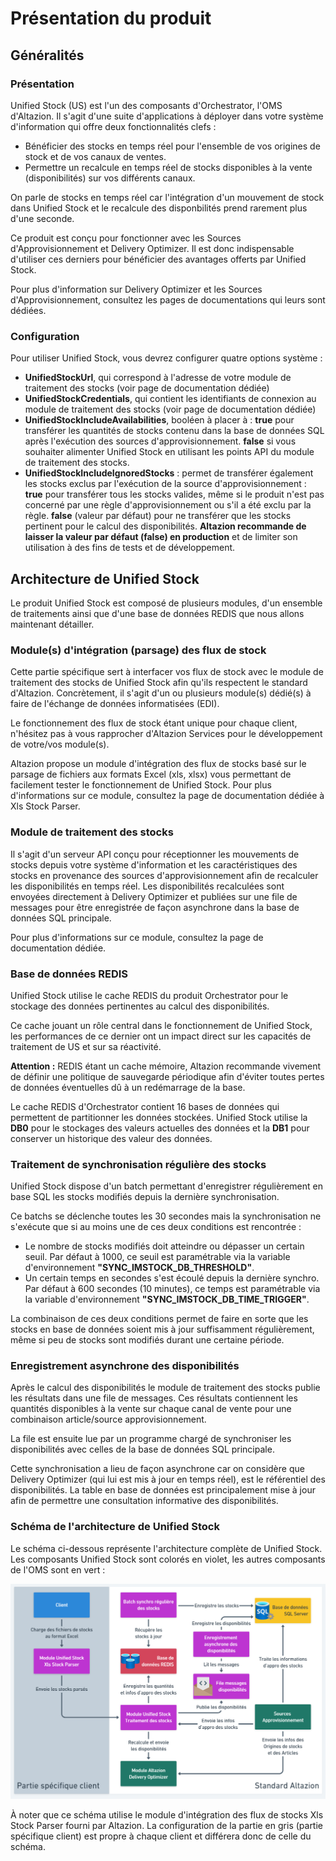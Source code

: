 # Présentation du produit

## Généralités

### Présentation

Unified Stock (US) est l'un des composants d'Orchestrator, l'OMS d'Altazion. Il s'agit d'une suite d'applications à déployer dans votre système d'information qui offre deux fonctionnalités clefs :
- Bénéficier des stocks en temps réel pour l'ensemble de vos origines de stock et de vos canaux de ventes.
- Permettre un recalcule en temps réel de stocks disponibles à la vente (disponibilités) sur vos différents canaux.

On parle de stocks en temps réel car l'intégration d'un mouvement de stock dans Unified Stock et le recalcule des disponbilités prend rarement plus d'une seconde.

Ce produit est conçu pour fonctionner avec les Sources d'Approvisionnement et Delivery Optimizer. Il est donc indispensable d'utiliser ces derniers pour bénéficier des avantages offerts par Unified Stock.

Pour plus d'information sur Delivery Optimizer et les Sources d'Approvisionnement, consultez les pages de documentations qui leurs sont dédiées.

### Configuration

Pour utiliser Unified Stock, vous devrez configurer quatre options système :

- __UnifiedStockUrl__, qui correspond à l'adresse de votre module de traitement des stocks (voir page de documentation dédiée)
- __UnifiedStockCredentials__, qui contient les identifiants de connexion au module de traitement des stocks (voir page de documentation dédiée)
- __UnifiedStockIncludeAvailabilities__, booléen à placer à :
__true__ pour transférer les quantités de stocks contenu dans la base de données SQL après l'exécution des sources d'approvisionnement.
__false__ si vous souhaiter alimenter Unified Stock en utilisant les points API du module de traitement des stocks.
- __UnifiedStockIncludeIgnoredStocks__ : permet de transférer également les stocks exclus par l'exécution de la source d'approvisionnement :
__true__ pour transférer tous les stocks valides, même si le produit n'est pas concerné par une règle d'approvisionnement ou s'il a été exclu par la règle.
__false__ (valeur par défaut) pour ne transférer que les stocks pertinent pour le calcul des disponibilités.
__Altazion recommande de laisser la valeur par défaut (false) en production__ et de limiter son utilisation à des fins de tests et de développement.

## Architecture de Unified Stock

Le produit Unified Stock est composé de plusieurs modules, d'un ensemble de traitements ainsi que d'une base de données REDIS que nous allons maintenant détailler.

### Module(s) d'intégration (parsage) des flux de stock
Cette partie spécifique sert à interfacer vos flux de stock avec le module de traitement des stocks de Unified Stock afin qu'ils respectent le standard d'Altazion. Concrètement, il s'agit d'un ou plusieurs module(s) dédié(s) à faire de l'échange de données informatisées (EDI).

Le fonctionnement des flux de stock étant unique pour chaque client, n'hésitez pas à vous rapprocher d'Altazion Services pour le développement de votre/vos module(s).

Altazion propose un module d'intégration des flux de stocks basé sur le parsage de fichiers aux formats Excel (xls, xlsx) vous permettant de facilement tester le fonctionnement de Unified Stock.
Pour plus d'informations sur ce module, consultez la page de documentation dédiée à Xls Stock Parser.

### Module de traitement des stocks
Il s'agit d'un serveur API conçu pour réceptionner les mouvements de stocks depuis votre système d'information et les caractéristiques des stocks en provenance des sources d'approvisionnement afin de recalculer les disponibilités en temps réel. Les disponibilités recalculées sont envoyées directement à Delivery Optimizer et publiées sur une file de messages pour être enregistrée de façon asynchrone dans la base de données SQL principale. 

Pour plus d'informations sur ce module, consultez la page de documentation dédiée.

### Base de données REDIS

Unified Stock utilise le cache REDIS du produit Orchestrator pour le stockage des données pertinentes au calcul des disponibilités.

Ce cache jouant un rôle central dans le fonctionnement de Unified Stock, les performances de ce dernier ont un impact direct sur les capacités de traitement de US et sur sa réactivité.

__Attention :__ REDIS étant un cache mémoire, Altazion recommande vivement de définir une politique de sauvegarde périodique afin d'éviter toutes pertes de données éventuelles dû à un redémarrage de la base.

Le cache REDIS d'Orchestrator contient 16 bases de données qui permettent de partitionner les données stockées. Unified Stock utilise la __DB0__ pour le stockages des valeurs actuelles des données et la __DB1__ pour conserver un historique des valeur des données.

### Traitement de synchronisation régulière des stocks

Unified Stock dispose d'un batch permettant d'enregistrer régulièrement en base SQL les stocks modifiés depuis la dernière synchronisation.

Ce batchs se déclenche toutes les 30 secondes mais la synchronisation ne s'exécute que si au moins une de ces deux conditions est rencontrée :
- Le nombre de stocks modifiés doit atteindre ou dépasser un certain seuil. Par défaut à 1000, ce seuil est paramétrable via la variable d'environnement __"SYNC_IMSTOCK_DB_THRESHOLD"__.
- Un certain temps en secondes s'est écoulé depuis la dernière synchro. Par défaut à 600 secondes (10 minutes), ce temps est paramétrable via la variable d'environnement __"SYNC_IMSTOCK_DB_TIME_TRIGGER"__.

La combinaison de ces deux conditions permet de faire en sorte que les stocks en base de données soient mis à jour suffisamment régulièrement, même si peu de stocks sont modifiés durant une certaine période.

### Enregistrement asynchrone des disponibilités

Après le calcul des disponibilités le module de traitement des stocks publie les résultats dans une file de messages. Ces résultats contiennent les quantités disponibles à la vente sur chaque canal de vente pour une combinaison article/source approvisionnement.

La file est ensuite lue par un programme chargé de synchroniser les disponibilités avec celles de la base de données SQL principale.

Cette synchronisation a lieu de façon asynchrone car on considère que Delivery Optimizer (qui lui est mis à jour en temps réel), est le référentiel des disponibilités. La table en base de données est principalement mise à jour afin de permettre une consultation informative des disponibilités.

### Schéma de l'architecture de Unified Stock

Le schéma ci-dessous représente l'architecture complète de Unified Stock. Les composants Unified Stock sont colorés en violet, les autres composants de l'OMS sont en vert :

![Schéma de l'architecture de Unified Stock](img/archiUnifiedStock.png)

À noter que ce schéma utilise le module d'intégration des flux de stocks Xls Stock Parser fourni par Altazion. La configuration de la partie en gris (partie spécifique client) est propre à chaque client et différera donc de celle du schéma.